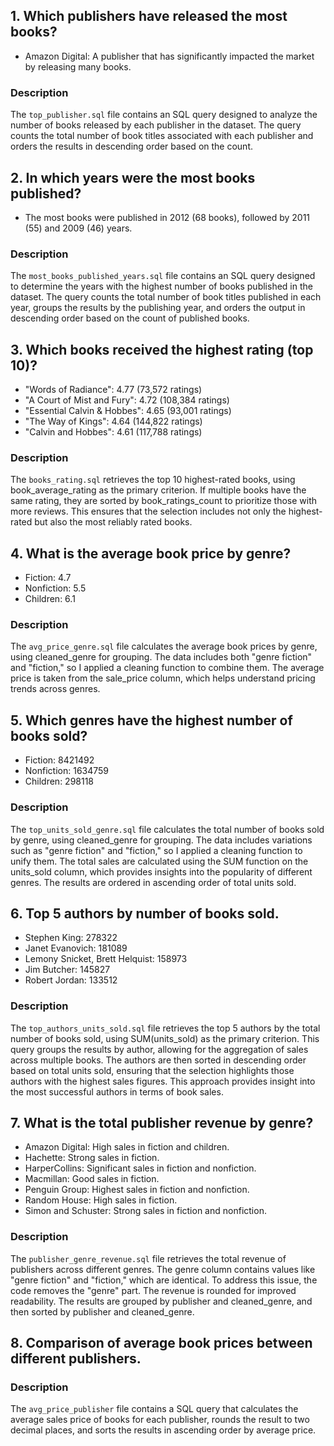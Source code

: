  ## 1. Which publishers have released the most books?
* Amazon Digital: A publisher that has significantly impacted the market by releasing many books.
### Description
The `top_publisher.sql` file contains an SQL query designed to analyze the number of books released by each publisher in the dataset. The query counts the total number of book titles associated with each publisher and orders the results in descending order based on the count.

 ## 2. In which years were the most books published?
 * The most books were published in 2012 (68 books), followed by 2011 (55) and 2009 (46) years.
### Description
The `most_books_published_years.sql` file contains an SQL query designed to determine the years with the highest number of books published in the dataset. The query counts the total number of book titles published in each year, groups the results by the publishing year, and orders the output in descending order based on the count of published books.

 ## 3. Which books received the highest rating (top 10)?
* "Words of Radiance": 4.77 (73,572 ratings)
* "A Court of Mist and Fury": 4.72 (108,384 ratings)
* "Essential Calvin & Hobbes": 4.65 (93,001 ratings)
* "The Way of Kings": 4.64 (144,822 ratings)
* "Calvin and Hobbes": 4.61 (117,788 ratings)
### Description
The `books_rating.sql` retrieves the top 10 highest-rated books, using book_average_rating as the primary criterion. If multiple books have the same rating, they are sorted by book_ratings_count to prioritize those with more reviews. This ensures that the selection includes not only the highest-rated but also the most reliably rated books.

 ## 4. What is the average book price by genre?
* Fiction:	4.7
* Nonfiction:	5.5
* Children:	6.1
### Description
The `avg_price_genre.sql` file calculates the average book prices by genre, using cleaned_genre for grouping. The data includes both "genre fiction" and "fiction," so I applied a cleaning function to combine them. The average price is taken from the sale_price column, which helps understand pricing trends across genres.

 ## 5. Which genres have the highest number of books sold?
* Fiction:	8421492
* Nonfiction:	1634759
* Children:	298118
### Description
The `top_units_sold_genre.sql` file calculates the total number of books sold by genre, using cleaned_genre for grouping. The data includes variations such as "genre fiction" and "fiction," so I applied a cleaning function to unify them. The total sales are calculated using the SUM function on the units_sold column, which provides insights into the popularity of different genres. The results are ordered in ascending order of total units sold.

 ## 6. Top 5 authors by number of books sold.
* Stephen King:	278322
* Janet Evanovich:	181089
* Lemony Snicket, Brett Helquist:	158973
* Jim Butcher:	145827
* Robert Jordan:	133512
### Description
The `top_authors_units_sold.sql` file retrieves the top 5 authors by the total number of books sold, using SUM(units_sold) as the primary criterion. This query groups the results by author, allowing for the aggregation of sales across multiple books. The authors are then sorted in descending order based on total units sold, ensuring that the selection highlights those authors with the highest sales figures. This approach provides insight into the most successful authors in terms of book sales.

 ## 7. What is the total publisher revenue by genre?
* Amazon Digital: High sales in fiction and children.
* Hachette: Strong sales in fiction.
* HarperCollins: Significant sales in fiction and nonfiction.
* Macmillan: Good sales in fiction.
* Penguin Group: Highest sales in fiction and nonfiction.
* Random House: High sales in fiction.
* Simon and Schuster: Strong sales in fiction and nonfiction.
### Description
The `publisher_genre_revenue.sql` file retrieves the total revenue of publishers across different genres. The genre column contains values like "genre fiction" and "fiction," which are identical. To address this issue, the code removes the "genre" part. The revenue is rounded for improved readability. The results are grouped by publisher and cleaned_genre, and then sorted by publisher and cleaned_genre. 

 ## 8. Comparison of average book prices between different publishers.
### Description
The `avg_price_publisher` file contains a SQL query that calculates the average sales price of books for each publisher, rounds the result to two decimal places, and sorts the results in ascending order by average price.



  






